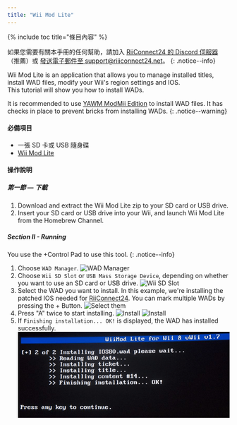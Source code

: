 ```yaml
---
title: "Wii Mod Lite"
---
```


{% include toc title="條目內容" %}

如果您需要有關本手冊的任何幫助，請加入 [RiiConnect24 的 Discord 伺服器](https://discord.gg/rc24)（推薦）或 [發送電子郵件至 support@riiiconnect24.net](mailto:support@riiiconnect24.net)。
{: .notice--info}

Wii Mod Lite is an application that allows you to manage installed titles, install WAD files, modify your Wii's region settings and IOS. <br> This tutorial will show you how to install WADs.

It is recommended to use [YAWM ModMii Edition](yawmme) to install WAD files. It has checks in place to prevent bricks from installing WADs.
{: .notice--warning}

#### 必備項目
* 一張 SD 卡或 USB 隨身碟
* [Wii Mod Lite](https://oscwii.org/library/app/WiiModLite)

#### 操作說明

##### 第一節 — 下載

1. Download and extract the Wii Mod Lite zip to your SD card or USB drive.
2. Insert your SD card or USB drive into your Wii, and launch Wii Mod Lite from the Homebrew Channel.

##### Section II - Running

You use the +Control Pad to use this tool.
{: .notice--info}

1. Choose `WAD Manager`. ![WAD Manager](/images/WiiModLite/2.png)
2. Choose `Wii SD Slot` or `USB Mass Storage Device`, depending on whether you want to use an SD card or USB drive. ![Wii SD Slot](/images/WiiModLite/3.png)
3. Select the WAD you want to install. In this example, we're installing the patched IOS needed for [RiiConnect24](riiconnect24). You can mark multiple WADs by pressing the + Button. ![Select them](/images/WiiModLite/4.gif)
4. Press "A" twice to start installing. ![Install](/images/WiiModLite/5.png) ![Install](/images/WiiModLite/6.png)
5. If `Finishing installation... OK!` is displayed, the WAD has installed successfully. ![Complete](/images/WiiModLite/7.png) 
